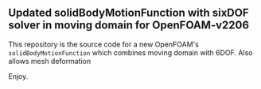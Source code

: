 ## Updated solidBodyMotionFunction with sixDOF solver in moving domain for OpenFOAM-v2206

This repository is the source code for a new OpenFOAM's  `solidBodyMotionFunction` which combines moving domain with 6DOF. Also allows mesh deformation


Enjoy.


